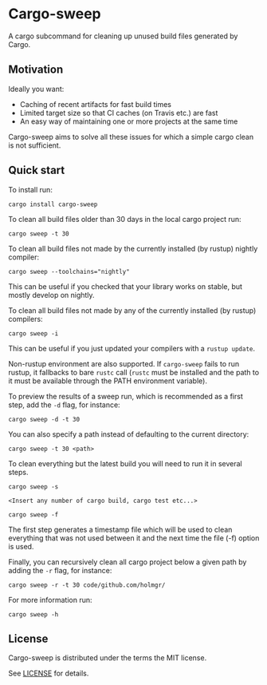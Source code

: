 # Cargo-sweep

A cargo subcommand for cleaning up unused build files generated by Cargo.

## Motivation
Ideally you want:
* Caching of recent artifacts for fast build times
* Limited target size so that CI caches (on Travis etc.) are fast
* An easy way of maintaining one or more projects at the same time

Cargo-sweep aims to solve all these issues for which a simple cargo clean is not sufficient.

## Quick start

To install run:

```
cargo install cargo-sweep
```

To clean all build files older than 30 days in the local cargo project run:

```
cargo sweep -t 30
```

To clean all build files not made by the currently installed (by rustup) nightly compiler:

```
cargo sweep --toolchains="nightly"
```

This can be useful if you checked that your library works on stable, but mostly develop on nightly.


To clean all build files not made by any of the currently installed (by rustup) compilers:

```
cargo sweep -i
```

This can be useful if you just updated your compilers with a `rustup update`.

Non-rustup environment are also supported. If `cargo-sweep` fails to run rustup, it fallbacks to bare `rustc` call (`rustc` must be installed and the path to it must be available through the PATH environment variable).

To preview the results of a sweep run, which is recommended as a first step, add the `-d` flag, for instance:

```
cargo sweep -d -t 30
```

You can also specify a path instead of defaulting to the current directory:

```
cargo sweep -t 30 <path>
```

To clean everything but the latest build you will need to run it in several steps.

```
cargo sweep -s

<Insert any number of cargo build, cargo test etc...>

cargo sweep -f
```
The first step generates a timestamp file which will be used to clean everything that was not used between it and the next time the file (-f) option is used.

Finally, you can recursively clean all cargo project below a given path by adding the `-r` flag, for instance:

```
cargo sweep -r -t 30 code/github.com/holmgr/
```

For more information run:

```
cargo sweep -h
```

## License

Cargo-sweep is distributed under the terms the MIT license.

See [LICENSE](LICENSE) for details.

